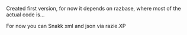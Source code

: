 
Created first version, for now it depends on razbase, where most of the actual code is...

For now you can Snakk xml and json via razie.XP

